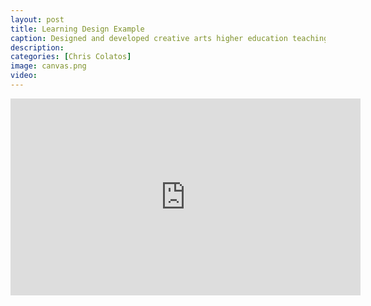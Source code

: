 ```yaml
---
layout: post
title: Learning Design Example
caption: Designed and developed creative arts higher education teaching and active learning applications in multiple modalities for 7 North American campuses.
description: 
categories: [Chris Colatos]
image: canvas.png
video: 
---
```

<iframe width="560" height="315" src="https://www.youtube.com/embed/NeAygKJKSI8" title="YouTube video player" frameborder="0" allow="accelerometer; autoplay; clipboard-write; encrypted-media; gyroscope; picture-in-picture" allowfullscreen></iframe>
